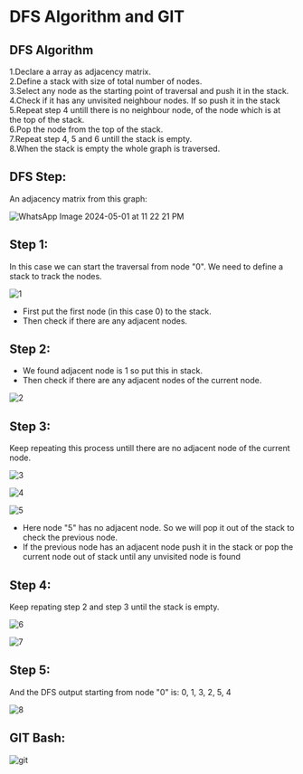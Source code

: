 

# DFS Algorithm and GIT




## DFS Algorithm
1.Declare a array as adjacency matrix.  
2.Define a stack with size of total number of nodes.      
3.Select any node as the starting point of traversal and push it in the stack.  
4.Check if it has any unvisited neighbour nodes. If so push it in the stack  
5.Repeat step 4 untill there is no neighbour node, of the node which is at the top of the stack.  
6.Pop the node from the top of the stack.  
7.Repeat step 4, 5 and 6 untill the stack is empty.  
8.When the stack is empty the whole graph is traversed.   
## DFS Step:
An adjacency matrix from this graph:

![WhatsApp Image 2024-05-01 at 11 22 21 PM](https://github.com/AbrarShazid/spring/assets/137707705/17b17249-477f-45c7-9027-1a77f04d2583)

## Step 1:
In this case we can start the traversal from node "0". We need to define a stack to track the nodes.

![1](https://github.com/AbrarShazid/spring/assets/137707705/b9943adf-0f66-457f-a0b1-ca3d77adda92)

* First put the first node (in this case 0) to the stack.
* Then check if there are any adjacent nodes.

## Step 2:
* We found adjacent node is 1 so put this in stack.
* Then check if there are any adjacent nodes of the current node.

![2](https://github.com/AbrarShazid/spring/assets/137707705/11707811-eafd-4b79-bfbc-7a0b0eb51b04)

## Step 3:
Keep repeating this process untill there are no adjacent node of the current node.

![3](https://github.com/AbrarShazid/spring/assets/137707705/ec478822-c243-4836-b546-7afb01ce1292)

![4](https://github.com/AbrarShazid/spring/assets/137707705/bd3349ad-7da0-444d-9123-497711ca94e6)

![5](https://github.com/AbrarShazid/spring/assets/137707705/6ef9b9a5-d9e6-4578-9fa5-cd29616976eb)

* Here node "5" has no adjacent node. So we will pop it out of the stack to check the previous node.
* If the previous node has an adjacent node push it in the stack or pop the current node out of stack until any unvisited node is found

## Step 4:
Keep repating step 2 and step 3 until the stack is empty.

![6](https://github.com/AbrarShazid/spring/assets/137707705/c285683e-f201-490a-a644-036fb08298de)

![7](https://github.com/AbrarShazid/spring/assets/137707705/02a61831-565a-44ff-97ae-b35f50376a2a)

## Step 5:
And the DFS output starting from node "0" is: 0, 1, 3, 2, 5, 4

![8](https://github.com/AbrarShazid/spring/assets/137707705/a7ab6821-f7b1-4a75-bf79-f581b503ad1d)


## GIT Bash:  


![git](https://github.com/AbrarShazid/spring/assets/137707705/bff2ff9b-4fe5-4a29-adb1-8454d9e19e14)
